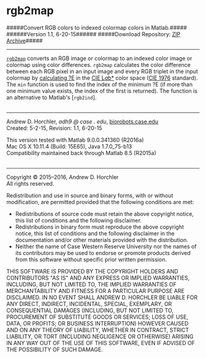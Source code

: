 rgb2map
========
#####Convert RGB colors to indexed colormap colors in Matlab.#####
######Version 1.1, 6-20-15######
#####Download Repository: [ZIP Archive](https://github.com/horchler/rgb2map/archive/master.zip)#####

--------

[```rgb2map```](https://github.com/horchler/rgb2map/blob/master/rgb2map.m) converts an RGB image or colormap to an indexed color image or colormap using color differences. ```rgb2map``` calculates the color difference between each RGB pixel in an input image and every RGB triplet in the input colormap by [calculating ?E](http://en.wikipedia.org/wiki/Color_difference#Delta_E) in the [CIE L*a*b*](http://en.wikipedia.org/wiki/Lab_color_space) color space ([CIE 1976](http://en.wikipedia.org/wiki/Color_difference#CIE76) standard). The ```min``` function is used to find the index of the minimum ?E (if more than one minimum value exists, the index of the first is returned). The function is an alternative to Matlab's [```rgb2ind```].  
&nbsp;  

--------

Andrew D. Horchler, *adh9 @ case . edu*, [biorobots.case.edu](http://biorobots.case.edu/)  
Created: 5-2-15, Revision: 1.1, 6-20-15  

This version tested with Matlab 9.0.0.341360 (R2016a)  
Mac OS X 10.11.4 (Build: 15E65), Java 1.7.0_75-b13  
Compatibility maintained back through Matlab 8.5 (R2015a)  
&nbsp;  

--------

Copyright &copy; 2015&ndash;2016, Andrew D. Horchler  
All rights reserved.  

Redistribution and use in source and binary forms, with or without modification, are permitted provided that the following conditions are met:
 * Redistributions of source code must retain the above copyright notice, this list of conditions and the following disclaimer.
 * Redistributions in binary form must reproduce the above copyright notice, this list of conditions and the following disclaimer in the documentation and/or other materials provided with the distribution.
 * Neither the name of Case Western Reserve University nor the names of its contributors may be used to endorse or promote products derived from this software without specific prior written permission.

THIS SOFTWARE IS PROVIDED BY THE COPYRIGHT HOLDERS AND CONTRIBUTORS "AS IS" AND ANY EXPRESS OR IMPLIED WARRANTIES, INCLUDING, BUT NOT LIMITED TO, THE IMPLIED WARRANTIES OF MERCHANTABILITY AND FITNESS FOR A PARTICULAR PURPOSE ARE DISCLAIMED. IN NO EVENT SHALL ANDREW D. HORCHLER BE LIABLE FOR ANY DIRECT, INDIRECT, INCIDENTAL, SPECIAL, EXEMPLARY, OR CONSEQUENTIAL DAMAGES (INCLUDING, BUT NOT LIMITED TO, PROCUREMENT OF SUBSTITUTE GOODS OR SERVICES; LOSS OF USE, DATA, OR PROFITS; OR BUSINESS INTERRUPTION) HOWEVER CAUSED AND ON ANY THEORY OF LIABILITY, WHETHER IN CONTRACT, STRICT LIABILITY, OR TORT (INCLUDING NEGLIGENCE OR OTHERWISE) ARISING IN ANY WAY OUT OF THE USE OF THIS SOFTWARE, EVEN IF ADVISED OF THE POSSIBILITY OF SUCH DAMAGE.